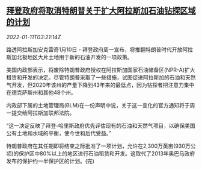 <!--1641871862000-->
[拜登政府将取消特朗普关于扩大阿拉斯加石油钻探区域的计划](https://cn.reuters.com/article/us-alaska-oil-exploration-biden-0111-idCNKBS2JL093)
------

<div><i>2022-01-11T03:21:14Z</i></div><p>路透阿拉斯加安克雷奇1月10日 - 拜登政府周一宣布，将推翻特朗普时代开放阿拉斯加北极地区大片土地用于新的石油开发的一项政策。</p><p>美国内政部表示，将废除特朗普政府授权在阿拉斯加国家石油储备区(NPR-A)扩大租赁和开发的决定。尽管特朗普采取了一些措施，试图促进阿拉斯加的石油和天然气开发，但2020年该州的产量下降到43年来的最低点，因为钻探者把注意力集中在德克萨斯州和其他48个州。</p><p>内政部下属的土地管理局(BLM)在一份声明中说，关于这一变化的官方通知将于周一提交给阿拉斯加联邦法院。</p><p>“这一决定反映了拜登-哈里斯政府优先评估现有的石油和天然气项目，以确保美国公有土地和水域的平衡，使今世和后代受益。”</p><p>特朗普政府在其任期即将结束之际批准了一项计划，允许在2,300万英亩(930万公顷)的保护区中80%以上的地区进行石油租赁和开发。这取代了2013年奥巴马政府发布的保护约一半保护区的计划。(完)</p>
